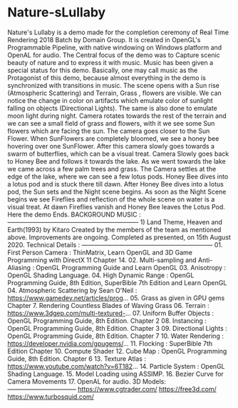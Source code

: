 # Nature-sLullaby
Nature's Lullaby is a demo made for the completion ceremony of Real Time Rendering 2018 Batch by Domain Group. It is created in OpenGL's Programmable Pipeline, with native windowing on Windows platform and OpenAL for audio. The Central focus of the demo was to Capture scenic beauty of nature and to express it with music. Music has been given a special status for this demo. Basically, one may call music as the Protagonist of this demo, because almost everything in the demo is synchronized with transitions in music.  The scene opens with a Sun rise (Atmospheric Scattering) and Terrain, Grass , flowers are visible. We can notice the change in color on artifacts which emulate color of sunlight falling on objects (Directional Lights).  The same is also done to emulate moon light during night. Camera rotates towards the rest of the terrain and we can see a small field of grass and flowers, with it we see some Sun flowers which are facing the sun. The camera goes closer to the Sun Flower. When SunFlowers are completely bloomed, we see a honey bee hovering over one SunFlower. After this camera slowly goes towards a swarm of butterflies, which can be a visual treat.  Camera Slowly goes back to Honey Bee and follows it towards the lake. As we went towards the lake we came across a few palm trees and grass. The Camera settles at the edge of the lake, where we can see a few lotus pods. Honey Bee dives into a lotus pod and is stuck there till dawn.  After Honey Bee dives into a lotus pod, the Sun sets and the Night scene begins. As soon as the Night Scene begins we see Fireflies and reflection of the whole scene on water is a visual treat.  At dawn Fireflies vanish and Honey Bee leaves the Lotus Pod.  Here the demo Ends.   BACKGROUND MUSIC : ————————————————————— 1) Land Theme, Heaven and Earth(1993) by Kitaro   Created by the members of the team as mentioned above. Improvements are ongoing. Completed as presented, on 15th August 2020.   Technical Details : ————————————————————— 01. First Person Camera : ThinMatrix, Learn OpenGL and 3D Game Programming with DirectX 11 Chapter 14. 02. Multi-sampling and Anti-Aliasing : OpenGL Programming Guide and Learn OpenGL 03. Anisotropy : OpenGL Shading Language. 04. High Dynamic Range : OpenGL Programming Guide, 8th Edition, SuperBible 7th Edition and Learn OpenGL 04. Atmospheric Scattering by Sean O'Neil : https://www.gamedev.net/articles/prog... 05. Grass as given in GPU gems Chapter 7. Rendering Countless Blades of Waving Grass 06. Terrain : https://www.3dgep.com/multi-textured-... 07. Uniform Buffer Objects : OpenGL Programming Guide, 8th Edition. Chapter 2 08. Instancing : OpenGL Programming Guide, 8th Edition. Chapter 3 09. Directional Lights : OpenGL Programming Guide, 8th Edition. Chapter 7 10. Water Rendering : https://developer.nvidia.com/gpugems/... 11. Flocking : SuperBible 7th Edition Chapter 10. Compute Shader 12. Cube Map : OpenGL Programming Guide, 8th Edition. Chapter 6 13. Texture Atlas : https://www.youtube.com/watch?v=6T182... 14. Particle System : OpenGL Shading Language. 15. Model Loading using ASSIMP.  16. Bezier Curve for Camera Movements 17. OpenAL for audio.  3D Models: ——————————— https://www.cgtrader.com/ https://free3d.com/ https://www.turbosquid.com/

